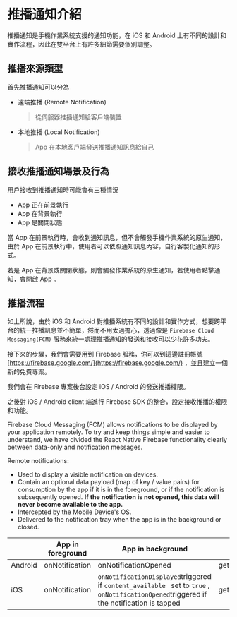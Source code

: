 # 推播通知介紹

推播通知是手機作業系統支援的通知功能，在 iOS 和 Android 上有不同的設計和實作流程，因此在雙平台上有許多細節需要個別調整。

## 推播來源類型

首先推播通知可以分為

- 遠端推播 (Remote Notification) 

  > 從伺服器推播通知給客戶端裝置

- 本地推播 (Local Notification)

  > App 在本地客戶端發送推播通知訊息給自己

## 接收推播通知場景及行為

用戶接收到推播通知時可能會有三種情況

- App 正在前景執行
- App 在背景執行
- App 是關閉狀態

當 App 在前景執行時，會收到通知訊息，但不會觸發手機作業系統的原生通知，由於 App 在前景執行中，使用者可以依照通知訊息內容，自行客製化通知的形式。

若是 App 在背景或關閉狀態，則會觸發作業系統的原生通知，若使用者點擊通知，會開啟 App 。

## 推播流程

如上所說，由於 iOS 和 Android 對推播系統有不同的設計和實作方式，想要跨平台的統一推播訊息並不簡單，然而不用太過擔心，透過像是 `Firebase Cloud Messaging(FCM)` 服務來統一處理推播通知的發送和接收可以少花許多功夫。

接下來的步驟，我們會需要用到 Firebase 服務，你可以到這邊註冊帳號 [https://firebase.google.com/](https://firebase.google.com/) ，並且建立一個新的免費專案。

我們會在 Firebase 專案後台設定 iOS / Android 的發送推播權限。

之後對 iOS / Android client 端進行 Firebase SDK 的整合，設定接收推播的權限和功能。



Firebase Cloud Messaging (FCM) allows notifications to be displayed by your application remotely. To try and keep things simple and easier to understand, we have divided the React Native Firebase functionality clearly between data-only and notification messages.

Remote notifications:

- Used to display a visible notification on devices.
- Contain an optional data payload (map of key / value pairs) for consumption by the app if it is in the foreground, or if the notification is subsequently opened. **If the notification is not opened, this data will never become available to the app.**
- Intercepted by the Mobile Device's OS.
- Delivered to the notification tray when the app is in the background or closed.

|         | App in foreground | App in background                                            | App closed             |
| ------- | ----------------- | ------------------------------------------------------------ | ---------------------- |
| Android | onNotification    | onNotificationOpened                                         | getInitialNotification |
| iOS     | onNotification    | `onNotificationDisplayed`triggered if `content_available ` set to `true` , `onNotificationOpened`triggered if the notification is tapped | getInitialNotification |

